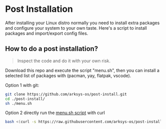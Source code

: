 # Post Installation

After installing your Linux distro normally you need to install extra packages and configure your system to your own taste. Here's a script to install packages and import/export config files.

## How to do a post installation?

> Inspect the code and do it with your own risk.

Download this repo and execute the script "menu.sh", then you can install a selected list of packages with (pacman, yay, flatpak, vscode).

Option 1 with git:
```sh
git clone https://github.com/arksys-os/post-install.git
cd ./post-install/
sh ./menu.sh
```

Option 2 directly run the [menu.sh script](./menu.sh) with curl
```sh
bash <(curl -s https://raw.githubusercontent.com/arksys-os/post-install/main/menu.sh)
```
